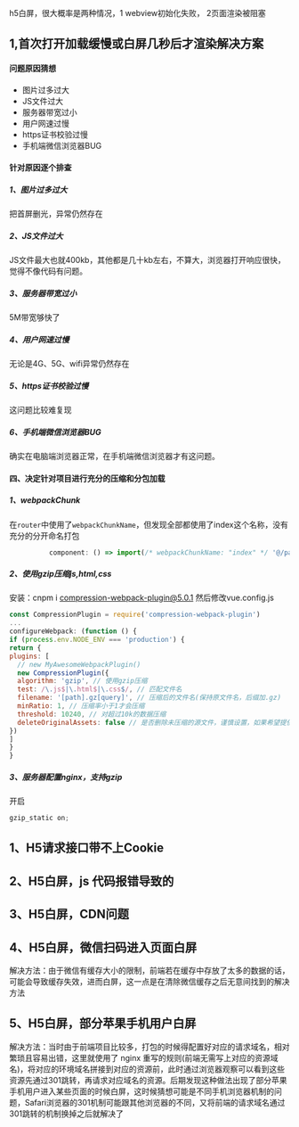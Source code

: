 h5白屏，很大概率是两种情况，1 webview初始化失败， 2页面渲染被阻塞

## 1,首次打开加载缓慢或白屏几秒后才渲染解决方案

#### 问题原因猜想

- 图片过多过大
- JS文件过大
- 服务器带宽过小
- 用户网速过慢
- https证书校验过慢
- 手机端微信浏览器BUG

#### 针对原因逐个排查

##### 1、图片过多过大

把首屏删光，异常仍然存在

##### 2、JS文件过大

JS文件最大也就400kb，其他都是几十kb左右，不算大，浏览器打开响应很快，觉得不像代码有问题。

##### 3、服务器带宽过小

5M带宽够快了

##### 4、用户网速过慢

无论是4G、5G、wifi异常仍然存在

##### 5、https证书校验过慢

这问题比较难复现

##### 6、手机端微信浏览器BUG

确实在电脑端浏览器正常，在手机端微信浏览器才有这问题。

#### 四、决定针对项目进行充分的压缩和分包加载

##### 1、webpackChunk

在`router`中使用了`webpackChunkName`，但发现全部都使用了index这个名称，没有充分的分开命名打包

```js
          component: () => import(/* webpackChunkName: "index" */ '@/pages/article')
```

##### 2、使用gzip压缩js,html,css

安装：cnpm i compression-webpack-plugin@5.0.1
 然后修改vue.config.js



```jsx
const CompressionPlugin = require('compression-webpack-plugin')
...
configureWebpack: (function () {
if (process.env.NODE_ENV === 'production') {
return {
plugins: [
  // new MyAwesomeWebpackPlugin()
  new CompressionPlugin({
  algorithm: 'gzip', // 使用gzip压缩
  test: /\.js$|\.html$|\.css$/, // 匹配文件名
  filename: '[path].gz[query]', // 压缩后的文件名(保持原文件名，后缀加.gz)
  minRatio: 1, // 压缩率小于1才会压缩
  threshold: 10240, // 对超过10k的数据压缩
  deleteOriginalAssets: false // 是否删除未压缩的源文件，谨慎设置，如果希望提供非gzip的资源，可不设置或者设置为false（比如删除打包后的gz后还可以加载到原始资源文件）
})
]
}
}
```

##### 3、服务器配置nginx，支持gzip

开启

```csharp
gzip_static on;
```

## 1、H5请求接口带不上Cookie

## 2、H5白屏，js 代码报错导致的

## 3、H5白屏，CDN问题

## 4、H5白屏，微信扫码进入页面白屏

解决方法：由于微信有缓存大小的限制，前端若在缓存中存放了太多的数据的话，可能会导致缓存失效，进而白屏，这一点是在清除微信缓存之后无意间找到的解决方法

## 5、H5白屏，部分苹果手机用户白屏

解决方法：当时由于前端项目比较多，打包的时候得配置好对应的请求域名，相对繁琐且容易出错，这里就使用了 nginx 重写的规则(前端无需写上对应的资源域名)，将对应的环境域名拼接到对应的资源前，此时通过浏览器观察可以看到这些资源先通过301跳转，再请求对应域名的资源。后期发现这种做法出现了部分苹果手机用户进入某些页面的时候白屏，这时候猜想可能是不同手机浏览器机制的问题，Safari浏览器的301机制可能跟其他浏览器的不同，又将前端的请求域名通过301跳转的机制换掉之后就解决了
